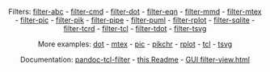 <center>

Filters: 
[filter-abc](filter/filter-abc.html) -
[filter-cmd](filter/filter-cmd.html) -
[filter-dot](filter/filter-dot.html) -
[filter-eqn](filter/filter-eqn.html) -
[filter-mmd](filter/filter-mmd.html) -
[filter-mtex](filter/filter-mtex.html) -
[filter-pic](filter/filter-pic.html) -
[filter-pik](filter/filter-pik.html) -
[filter-pipe](filter/filter-pipe.html) -
[filter-puml](filter/filter-puml.html) -
[filter-rplot](filter/filter-rplot.html) - 
[filter-sqlite](filter/filter-sqlite.html) -
[filter-tcrd](filter/filter-tcrd.html) -
[filter-tcl](filter/filter-tcl.html) -
[filter-tdot](filter/filter-tdot.html) -
[filter-tsvg](filter/filter-tsvg.html) <br />

More examples:
[dot](examples/example-dot.html) -
[mtex](examples/example-mtex.html) -
[pic](examples/example-pic.html) -
[pikchr](examples/example-pik.html) -
[rplot](examples/example-rplot.html) -
[tcl](examples/example-tcl.html) -
[tsvg](examples/example-tsvg.html) 

Documentation: 
[pandoc-tcl-filter](pandoc-tcl-filter.html) - 
[this Readme](Readme.html) -
[GUI filter-view.html](filter-view.html)  
</center>



